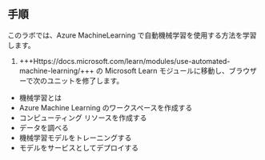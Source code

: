 ﻿---
lab:
    title: 'Azure Machine Learning で自動機械学習を使用する'
---

## 手順
このラボでは、Azure MachineLearning で自動機械学習を使用する方法を学習します。

1.	+++Https://docs.microsoft.com/learn/modules/use-automated-machine-learning/+++ の Microsoft Learn モジュールに移動し、ブラウザーで次のユニットを修了します。 

- 機械学習とは 
- Azure Machine Learning のワークスペースを作成する
- コンピューティング リソースを作成する
- データを調べる
- 機械学習モデルをトレーニングする 
- モデルをサービスとしてデプロイする 

